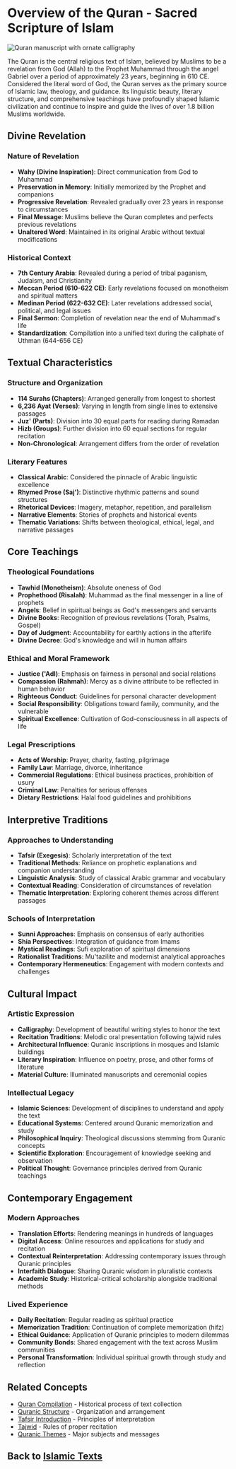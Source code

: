 # Overview of the Quran - Sacred Scripture of Islam

![Quran manuscript with ornate calligraphy](quran_overview_image.jpg)

The Quran is the central religious text of Islam, believed by Muslims to be a revelation from God (Allah) to the Prophet Muhammad through the angel Gabriel over a period of approximately 23 years, beginning in 610 CE. Considered the literal word of God, the Quran serves as the primary source of Islamic law, theology, and guidance. Its linguistic beauty, literary structure, and comprehensive teachings have profoundly shaped Islamic civilization and continue to inspire and guide the lives of over 1.8 billion Muslims worldwide.

## Divine Revelation

### Nature of Revelation
- **Wahy (Divine Inspiration)**: Direct communication from God to Muhammad
- **Preservation in Memory**: Initially memorized by the Prophet and companions
- **Progressive Revelation**: Revealed gradually over 23 years in response to circumstances
- **Final Message**: Muslims believe the Quran completes and perfects previous revelations
- **Unaltered Word**: Maintained in its original Arabic without textual modifications

### Historical Context
- **7th Century Arabia**: Revealed during a period of tribal paganism, Judaism, and Christianity
- **Meccan Period (610-622 CE)**: Early revelations focused on monotheism and spiritual matters
- **Medinan Period (622-632 CE)**: Later revelations addressed social, political, and legal issues
- **Final Sermon**: Completion of revelation near the end of Muhammad's life
- **Standardization**: Compilation into a unified text during the caliphate of Uthman (644-656 CE)

## Textual Characteristics

### Structure and Organization
- **114 Surahs (Chapters)**: Arranged generally from longest to shortest
- **6,236 Ayat (Verses)**: Varying in length from single lines to extensive passages
- **Juz' (Parts)**: Division into 30 equal parts for reading during Ramadan
- **Hizb (Groups)**: Further division into 60 equal sections for regular recitation
- **Non-Chronological**: Arrangement differs from the order of revelation

### Literary Features
- **Classical Arabic**: Considered the pinnacle of Arabic linguistic excellence
- **Rhymed Prose (Saj')**: Distinctive rhythmic patterns and sound structures
- **Rhetorical Devices**: Imagery, metaphor, repetition, and parallelism
- **Narrative Elements**: Stories of prophets and historical events
- **Thematic Variations**: Shifts between theological, ethical, legal, and narrative passages

## Core Teachings

### Theological Foundations
- **Tawhid (Monotheism)**: Absolute oneness of God
- **Prophethood (Risalah)**: Muhammad as the final messenger in a line of prophets
- **Angels**: Belief in spiritual beings as God's messengers and servants
- **Divine Books**: Recognition of previous revelations (Torah, Psalms, Gospel)
- **Day of Judgment**: Accountability for earthly actions in the afterlife
- **Divine Decree**: God's knowledge and will in human affairs

### Ethical and Moral Framework
- **Justice ('Adl)**: Emphasis on fairness in personal and social relations
- **Compassion (Rahmah)**: Mercy as a divine attribute to be reflected in human behavior
- **Righteous Conduct**: Guidelines for personal character development
- **Social Responsibility**: Obligations toward family, community, and the vulnerable
- **Spiritual Excellence**: Cultivation of God-consciousness in all aspects of life

### Legal Prescriptions
- **Acts of Worship**: Prayer, charity, fasting, pilgrimage
- **Family Law**: Marriage, divorce, inheritance
- **Commercial Regulations**: Ethical business practices, prohibition of usury
- **Criminal Law**: Penalties for serious offenses
- **Dietary Restrictions**: Halal food guidelines and prohibitions

## Interpretive Traditions

### Approaches to Understanding
- **Tafsir (Exegesis)**: Scholarly interpretation of the text
- **Traditional Methods**: Reliance on prophetic explanations and companion understanding
- **Linguistic Analysis**: Study of classical Arabic grammar and vocabulary
- **Contextual Reading**: Consideration of circumstances of revelation
- **Thematic Interpretation**: Exploring coherent themes across different passages

### Schools of Interpretation
- **Sunni Approaches**: Emphasis on consensus of early authorities
- **Shia Perspectives**: Integration of guidance from Imams
- **Mystical Readings**: Sufi exploration of spiritual dimensions
- **Rationalist Traditions**: Mu'tazilite and modernist analytical approaches
- **Contemporary Hermeneutics**: Engagement with modern contexts and challenges

## Cultural Impact

### Artistic Expression
- **Calligraphy**: Development of beautiful writing styles to honor the text
- **Recitation Traditions**: Melodic oral presentation following tajwid rules
- **Architectural Influence**: Quranic inscriptions in mosques and Islamic buildings
- **Literary Inspiration**: Influence on poetry, prose, and other forms of literature
- **Material Culture**: Illuminated manuscripts and ceremonial copies

### Intellectual Legacy
- **Islamic Sciences**: Development of disciplines to understand and apply the text
- **Educational Systems**: Centered around Quranic memorization and study
- **Philosophical Inquiry**: Theological discussions stemming from Quranic concepts
- **Scientific Exploration**: Encouragement of knowledge seeking and observation
- **Political Thought**: Governance principles derived from Quranic teachings

## Contemporary Engagement

### Modern Approaches
- **Translation Efforts**: Rendering meanings in hundreds of languages
- **Digital Access**: Online resources and applications for study and recitation
- **Contextual Reinterpretation**: Addressing contemporary issues through Quranic principles
- **Interfaith Dialogue**: Sharing Quranic wisdom in pluralistic contexts
- **Academic Study**: Historical-critical scholarship alongside traditional methods

### Lived Experience
- **Daily Recitation**: Regular reading as spiritual practice
- **Memorization Tradition**: Continuation of complete memorization (hifz)
- **Ethical Guidance**: Application of Quranic principles to modern dilemmas
- **Community Bonds**: Shared engagement with the text across Muslim communities
- **Personal Transformation**: Individual spiritual growth through study and reflection

## Related Concepts

- [Quran Compilation](./quran_compilation.md) - Historical process of text collection
- [Quranic Structure](./quran_structure.md) - Organization and arrangement
- [Tafsir Introduction](./tafsir_introduction.md) - Principles of interpretation
- [Tajwid](./tajwid.md) - Rules of proper recitation
- [Quranic Themes](./quran_themes.md) - Major subjects and messages

## Back to [Islamic Texts](./README.md)
